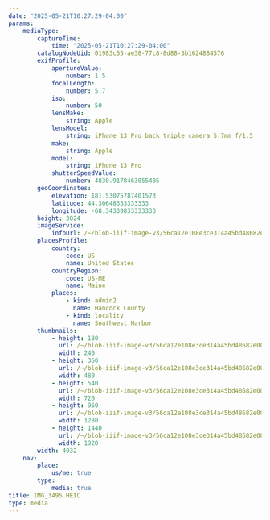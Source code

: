 ```yaml
---
date: "2025-05-21T10:27:29-04:00"
params:
    mediaType:
        captureTime:
            time: "2025-05-21T10:27:29-04:00"
        catalogNodeUid: 01983c55-ae38-77c8-8d88-3b1624884576
        exifProfile:
            apertureValue:
                number: 1.5
            focalLength:
                number: 5.7
            iso:
                number: 50
            lensMake:
                string: Apple
            lensModel:
                string: iPhone 13 Pro back triple camera 5.7mm f/1.5
            make:
                string: Apple
            model:
                string: iPhone 13 Pro
            shutterSpeedValue:
                number: 4830.9178463055405
        geoCoordinates:
            elevation: 181.53075787401573
            latitude: 44.30648333333333
            longitude: -68.34330833333333
        height: 3024
        imageService:
            infoUrl: /~/blob-iiif-image-v3/56ca12e108e3ce314a45bd48682e006ca52423f9709a8ec0fb207dc0ac35ce7b/info.json
        placesProfile:
            country:
                code: US
                name: United States
            countryRegion:
                code: US-ME
                name: Maine
            places:
                - kind: admin2
                  name: Hancock County
                - kind: locality
                  name: Southwest Harbor
        thumbnails:
            - height: 180
              url: /~/blob-iiif-image-v3/56ca12e108e3ce314a45bd48682e006ca52423f9709a8ec0fb207dc0ac35ce7b/full/240%2C180/0/default.jpg
              width: 240
            - height: 360
              url: /~/blob-iiif-image-v3/56ca12e108e3ce314a45bd48682e006ca52423f9709a8ec0fb207dc0ac35ce7b/full/480%2C360/0/default.jpg
              width: 480
            - height: 540
              url: /~/blob-iiif-image-v3/56ca12e108e3ce314a45bd48682e006ca52423f9709a8ec0fb207dc0ac35ce7b/full/720%2C540/0/default.jpg
              width: 720
            - height: 960
              url: /~/blob-iiif-image-v3/56ca12e108e3ce314a45bd48682e006ca52423f9709a8ec0fb207dc0ac35ce7b/full/1280%2C960/0/default.jpg
              width: 1280
            - height: 1440
              url: /~/blob-iiif-image-v3/56ca12e108e3ce314a45bd48682e006ca52423f9709a8ec0fb207dc0ac35ce7b/full/1920%2C1440/0/default.jpg
              width: 1920
        width: 4032
    nav:
        place:
            us/me: true
        type:
            media: true
title: IMG_3495.HEIC
type: media
---
```

